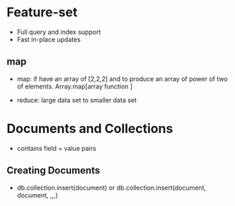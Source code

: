# Feature-set
- Full query and index support
- Fast in-place updates


## map
- map: if have an array of [2,2,2] and to produce an array of power of two of elements.
Array.map[array function ]

- reduce: large data set to smaller data set


# Documents and Collections
- contains field = value pairs

## Creating Documents
- db.collection.insert(document) or db.collection.insert(document, document, ,,,)
